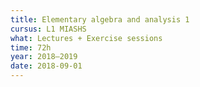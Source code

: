 ```yaml
---
title: Elementary algebra and analysis 1
cursus: L1 MIASHS
what: Lectures + Exercise sessions
time: 72h
year: 2018–2019
date: 2018-09-01
---
```

